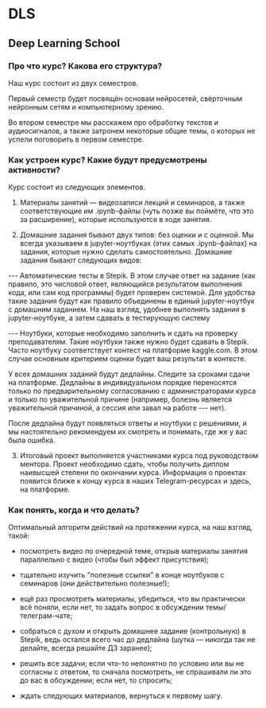 # DLS
## Deep Learning School


### Про что курс? Какова его структура?
Наш курс состоит из двух семестров.

Первый семестр будет посвящён основам нейросетей, свёрточным нейронным сетям и компьютерному зрению. 

Во втором семестре мы расскажем про обработку текстов и аудиосигналов, а также затронем некоторые общие темы, о которых не успели поговорить в первом семестре.


### Как устроен курс? Какие будут предусмотрены активности?
Курс состоит из следующих элементов.

1. Материалы занятий — видеозаписи лекций и семинаров, а также соответствующие им .ipynb-файлы (чуть позже вы поймёте, что это за расширение), которые используются в ходе занятия.

2. Домашние задания бывают двух типов: без оценки и с оценкой. Мы всегда указываем в jupyter-ноутбуках (этих самых .ipynb-файлах) на задания, которые нужно сделать самостоятельно. Домашние задания бывают следующих видов:

--- Автоматические тесты в Stepik. В этом случае ответ на задание (как правило, это числовой ответ, являющийся результатом выполнения кода, или сам код программы) будет проверен системой. Для удобства такие задания будут как правило объединены в единый jupyter-ноутбук с домашним заданием. На наш взгляд, удобнее выполнять задания в jupyter-ноутбуке, а затем сдавать в тестирующую систему

--- Ноутбуки, которые необходимо заполнить и сдать на проверку преподавателям. Такие ноутбуки также нужно будет сдавать в Stepik. Часто ноутбуку соответствует контест на платформе kaggle.com. В этом случае основным критерием оценки будет ваш результат в контесте.

У всех домашних заданий будут дедлайны. Следите за сроками сдачи на платформе. Дедлайны в индивидуальном порядке переносятся только по предварительному согласованию с администраторами курса и только по уважительной причине (например, болезнь является уважительной причиной, а сессия или завал на работе --- нет).

После дедлайна будут появляться ответы и ноутбуки с решениями, и мы настоятельно рекомендуем их смотреть и понимать, где же у вас была ошибка.

3. Итоговый проект выполняется участниками курса под руководством ментора. Проект необходимо сдать, чтобы получить диплом наивысшей степени по окончании курса. Информация о проектах появится ближе к концу курса в наших Telegram-ресурсах и здесь, на платформе.


### Как понять, когда и что делать?
Оптимальный алгоритм действий на протяжении курса, на наш взгляд, такой:

- посмотреть видео по очередной теме, открыв материалы занятия параллельно с видео (чтобы был эффект присутствия);

- тщательно изучить "полезные ссылки" в конце ноутбуков с семинаров (они действительно полезные!);

- ещё раз просмотреть материалы, убедиться, что вы практически всё поняли, если нет, то задать вопрос в обсуждении темы/телеграм-чате;

- собраться с духом и открыть домашнее задание (контрольную) в Stepik, ведь остался всего час до дедлайна (шутка — никогда так не делайте, всегда решайте ДЗ заранее);

- решить все задачи; если что-то непонятно по условию или вы не согласны с ответом, то сначала посмотреть, не спрашивали ли это до вас в обсуждении; если нет, то спросить;

- ждать следующих материалов, вернуться к первому шагу.
